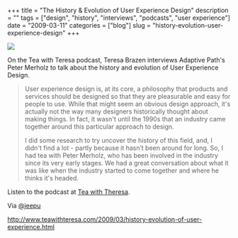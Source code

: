 +++
title = "The History & Evolution of User Experience Design"
description = ""
tags = ["design", "history", "interviews", "podcasts", "user experience"]
date = "2009-03-11"
categories = ["blog"]
slug = "history-evolution-user-experience-design"
+++



  <div class="notebook-screenshot"><a href="http://www.teawithteresa.com/2009/03/history-evolution-of-user-experience.html"><img src="//konigi.com/media/bluga/wt49b811b22fb50.jpg"/></a></div><p>On the Tea with Teresa podcast, Teresa Brazen interviews Adaptive Path's Peter Merholz to talk about the history and evolution of User Experience Design. </p>
<blockquote><p>User experience design is, at its core, a philosophy that products and services should be designed so that they are pleasurable and easy for people to use. While that might seem an obvious design approach, it's actually not the way many designers historically thought about making things. In fact, it wasn't until the 1990s that an industry came together around this particular approach to design.</p>
<p>I did some research to try uncover the history of this field, and, I didn't find a lot - partly because it hasn’t been around for long. So, I had tea with Peter Merholz, who has been involved in the industry since its very early stages. We had a great conversation about what it was like when the industry started to come together and where he thinks it's headed. </p></blockquote>
<p>Listen to the podcast at <a href="http://www.teawithteresa.com/2009/03/history-evolution-of-user-experience.html">Tea with Theresa</a>.</p>
<p>Via <a href="http://twitter.com/jeepu/statuses/1312159478">@jeepu</a> </p>
    
  <a href="http://www.teawithteresa.com/2009/03/history-evolution-of-user-experience.html">http://www.teawithteresa.com/2009/03/history-evolution-of-user-experience.html</a>
